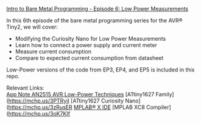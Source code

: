 [Intro to Bare Metal Programming - Episode 6: Low Power Measurements](https://www.youtube.com/watch?v=YxguJcMhpE4&list=PLtQdQmNK_0DQ8KGcZ1BOPv-3RDPvtqJ1H&index=6)

In this 6th episode of the bare metal programming series for the AVR® Tiny2, we will cover:  
   - Modifying the Curiosity Nano for Low Power Measurements
   - Learn how to connect a power supply and current meter
   - Measure current consumption
   - Compare to expected current consumption from datasheet  
   
Low-Power versions of the code from EP3, EP4, and EP5 is included in this repo.  
 
Relevant Links:  
[App Note AN2515 AVR Low-Power Techniques](https://mchp.us/3zhX34o)
[ATtiny1627 Family](https://mchp.us/3PTRyjI
[ATtiny1627 Curiosity Nano](https://mchp.us/3zRusER
[MPLAB® X IDE](https://mchp.us/3PUFD4Y)
[MPLAB XC8 Compiler](https://mchp.us/3oK7KIf